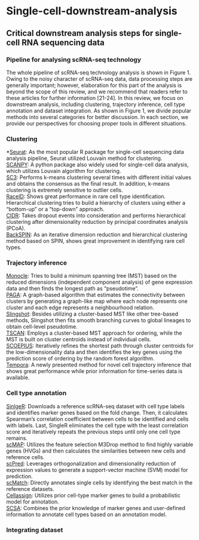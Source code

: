 # Single-cell-downstream-analysis
## Critical downstream analysis steps for single-cell RNA sequencing data
### Pipeline for analysing scRNA-seq technology
The whole pipeline of scRNA-seq technology analysis is shown in Figure 1. Owing to the noisy character of scRNA-seq data, data processing steps are generally important; however, elaboration for this part of the analysis is beyond the scope of this review, and we recommend that readers refer to these articles for further information [21-24]. In this review, we focus on downstream analysis, including clustering, trajectory inference, cell type annotation and dataset integration. As shown in Figure 1, we divide popular methods into several categories for better discussion. In each section, we provide our perspectives for choosing proper tools in different situations.
### Clustering
*[Seurat](https://satijalab.org/seurat/):
As the most popular R package for single-cell sequencing data analysis pipeline, Seurat utilized Louvain method for clustering.<br>
[SCANPY](https://scanpy.readthedocs.io/en/stable/):
A python package also widely used for single-cell data analysis, which utilizes Louvain algorithm for clustering.<br>
[SC3](http://bioconductor.org/packages/release/bioc/html/SC3.html):
Performs k-means clustering several times with different initial values and obtains the consensus as the final result. In addition, k-means clustering is extremely sensitive to outlier cells.<br>
[RaceID](https://github.com/dgrun/RaceID):
Shows great performance in rare cell type identification. Hierarchical clustering tries to build a hierarchy of clusters using either a “bottom-up” or a “top-down” approach.<br>
[CIDR](https://github.com/VCCRI/CIDR):
Takes dropout events into consideration and performs hierarchical clustering after dimensionality reduction by principal coordinates analysis (PCoA).<br>
[BackSPIN](https://github.com/linnarsson-lab/BackSPIN):
As an iterative dimension reduction and hierarchical clustering method based on SPIN, shows great improvement in identifying rare cell types.
### Trajectory inference
[Monocle](http://cole-trapnell-lab.github.io/monocle-release/):
Tries to build a minimum spanning tree (MST) based on the reduced dimensions (independent component analysis) of gene expression data and then finds the longest path as “pseudotime”.<br>
[PAGA](https://github.com/theislab/paga):
A graph-based algorithm that estimates the connectivity between clusters by generating a graph-like map where each node represents one cluster and each edge represents a neighbourhood relation.<br>
[Slingshot](https://github.com/kstreet13/slingshot):
Besides utilizing a cluster-based MST like other tree-based methods, Slingshot then fits smooth branching curves to global lineages to obtain cell-level pseudotime.<br>
[TSCAN](https://github.com/zji90/TSCAN):
Employs a cluster-based MST approach for ordering, while the MST is built on cluster centroids instead of individual cells.<br>
[SCOEPIUS](https://github.com/rcannood/SCORPIUS):
Iteratively refines the shortest path through cluster centroids for the low-dimensionality data and then identifies the key genes using the prediction score of ordering by the random forest algorithm.<br>
[Tempora](https://github.com/BaderLab/Tempora):
A newly presented method for novel cell trajectory inference that shows great performance while prior information for time-series data is available.
### Cell type annotation
[SinlgeR](https://github.com/dviraran/SingleR):
Downloads a reference scRNA-seq dataset with cell type labels and identifies marker genes based on the fold change. Then, it calculates Spearman’s correlation coefficient between cells to be identified and cells with labels. Last, SingleR eliminates the cell type with the least correlation score and iteratively repeats the previous steps until only one cell type remains.<br>
[scMAP](https://github.com/hemberg-lab/scmap):
Utilizes the feature selection M3Drop method to find highly variable genes (HVGs) and then calculates the similarities between new cells and reference cells.<br>
[scPred](https://github.com/powellgenomicslab/scPred):
Leverages orthogonalization and dimensionality reduction of expression values to generate a support-vector machine (SVM) model for prediction.<br>
[scMatch](https://github.com/asrhou/scMatch):
Directly annotates single cells by identifying the best match in the reference datasets.<br>
[Cellassign](https://github.com/Irrationone/cellassign):
Utilizes prior cell-type marker genes to build a probabilistic model for annotation.<br>
[SCSA](https://github.com/bioinfo-ibms-pumc/SCSA):
Combines the prior knowledge of marker genes and user-defined information to annotate cell types based on an annotation model.
### Integrating dataset

